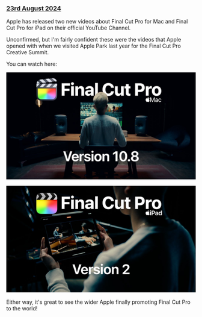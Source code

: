 ### [23rd August 2024](/news/20240823)

Apple has released two new videos about Final Cut Pro for Mac and Final Cut Pro for iPad on their official YouTube Channel.

Unconfirmed, but I'm fairly confident these were the videos that Apple opened with when we visited Apple Park last year for the Final Cut Pro Creative Summit.

You can watch here:

[![](/static/youtube-fcp-for-mac-apple.jpeg)](https://www.youtube.com/watch?v=dy3k9M8kqu0)

[![](/static/youtube-fcp-for-ipad-apple.jpeg)](https://www.youtube.com/watch?v=5IshJoOuIJQ)

Either way, it's great to see the wider Apple finally promoting Final Cut Pro to the world!